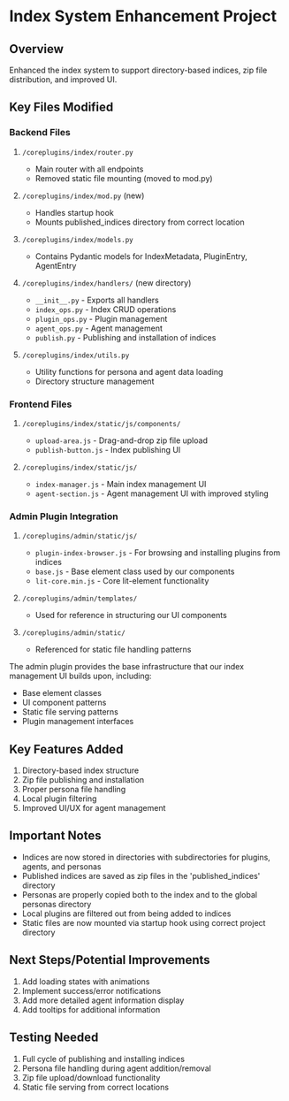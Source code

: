 # Index System Enhancement Project

## Overview
Enhanced the index system to support directory-based indices, zip file distribution, and improved UI.

## Key Files Modified

### Backend Files
1. `/coreplugins/index/router.py`
   - Main router with all endpoints
   - Removed static file mounting (moved to mod.py)

2. `/coreplugins/index/mod.py` (new)
   - Handles startup hook
   - Mounts published_indices directory from correct location

3. `/coreplugins/index/models.py`
   - Contains Pydantic models for IndexMetadata, PluginEntry, AgentEntry

4. `/coreplugins/index/handlers/` (new directory)
   - `__init__.py` - Exports all handlers
   - `index_ops.py` - Index CRUD operations
   - `plugin_ops.py` - Plugin management
   - `agent_ops.py` - Agent management
   - `publish.py` - Publishing and installation of indices

5. `/coreplugins/index/utils.py`
   - Utility functions for persona and agent data loading
   - Directory structure management

### Frontend Files
1. `/coreplugins/index/static/js/components/`
   - `upload-area.js` - Drag-and-drop zip file upload
   - `publish-button.js` - Index publishing UI

2. `/coreplugins/index/static/js/`
   - `index-manager.js` - Main index management UI
   - `agent-section.js` - Agent management UI with improved styling

### Admin Plugin Integration
1. `/coreplugins/admin/static/js/`
   - `plugin-index-browser.js` - For browsing and installing plugins from indices
   - `base.js` - Base element class used by our components
   - `lit-core.min.js` - Core lit-element functionality

2. `/coreplugins/admin/templates/`
   - Used for reference in structuring our UI components

3. `/coreplugins/admin/static/`
   - Referenced for static file handling patterns

The admin plugin provides the base infrastructure that our index management UI builds upon, including:
- Base element classes
- UI component patterns
- Static file serving patterns
- Plugin management interfaces

## Key Features Added
1. Directory-based index structure
2. Zip file publishing and installation
3. Proper persona file handling
4. Local plugin filtering
5. Improved UI/UX for agent management

## Important Notes
- Indices are now stored in directories with subdirectories for plugins, agents, and personas
- Published indices are saved as zip files in the 'published_indices' directory
- Personas are properly copied both to the index and to the global personas directory
- Local plugins are filtered out from being added to indices
- Static files are now mounted via startup hook using correct project directory

## Next Steps/Potential Improvements
1. Add loading states with animations
2. Implement success/error notifications
3. Add more detailed agent information display
4. Add tooltips for additional information

## Testing Needed
1. Full cycle of publishing and installing indices
2. Persona file handling during agent addition/removal
3. Zip file upload/download functionality
4. Static file serving from correct locations